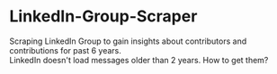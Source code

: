 # LinkedIn-Group-Scraper
Scraping LinkedIn Group to gain insights about contributors and contributions for past 6 years.<br>
LinkedIn doesn't load messages older than 2 years. How to get them?
